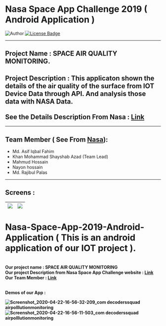 # Nasa Space App Challenge 2019 ( Android Application )

![Author](https://img.shields.io/badge/author-AIFahim-orange)
[![License Badge](https://img.shields.io/badge/license-GPL%203.0-blue)](https://github.com/AIFahim/Nasa-Space-App-2019-Website/blob/master/LICENSE)

<hr>

## Project Name : SPACE AIR QUALITY MONITORING. 
## Project Description : This applicaton shown the details of the air quality of the surface from  IOT Device Data through API. And analysis those data with NASA Data. <br><br> See the Details Description From Nasa : [Link](https://2019.spaceappschallenge.org/challenges/living-our-world/surface-air-quality-mission/teams/decoders-squad/project)  

<hr>

## Team Member ( See From [Nasa](https://2019.spaceappschallenge.org/challenges/living-our-world/surface-air-quality-mission/teams/decoders-squad/members)): 
  - Md. Asif Iqbal Fahim
  - Khan Mohammad Shayshab Azad (Team Lead)
  - Mahmud Hossain
  - Nayon hossain
  - Md. Rajibul Palas
<hr>

## Screens : 

<img src="https://user-images.githubusercontent.com/33654834/79976175-ff971c00-84bd-11ea-991e-ead8bf98baed.jpg"/>  | <img src="https://user-images.githubusercontent.com/33654834/79977513-32421400-84c0-11ea-8873-9a7098935054.jpg"/>  
:-------------------------:|:-------------------------:








# Nasa-Space-App-2019-Android-Application ( This is an android application of our IOT project ). 
<br><b> Our project name <b> : <b> SPACE AIR QUALITY MONITORING <b> 
<br><b> Our project Description from  Nasa Space App Challenge website <b> : [Link](https://2019.spaceappschallenge.org/challenges/living-our-world/surface-air-quality-mission/teams/decoders-squad/project)
<br> <b>Our Team Member :<b> [Link](https://2019.spaceappschallenge.org/challenges/living-our-world/surface-air-quality-mission/teams/decoders-squad/members)

<br>Demos of our App : <br>

![Screenshot_2020-04-22-16-56-32-209_com decoderssquad airpolllutionmonitoring](https://user-images.githubusercontent.com/33654834/79976175-ff971c00-84bd-11ea-991e-ead8bf98baed.jpg)
<br>
![Screenshot_2020-04-22-16-56-11-503_com decoderssquad airpolllutionmonitoring](https://user-images.githubusercontent.com/33654834/79977513-32421400-84c0-11ea-8873-9a7098935054.jpg)

